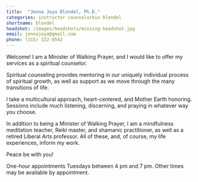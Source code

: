 ```yaml
---
title:  "Jenna Joya Blondel, Ph.D."
categories: instructor counselorbio blondel
shortname: blondel
headshot: /images/headshots/missing-headshot.jpg
email: jennajoya@gmail.com
phone: (315) 322-8542
---
```

Welcome! I am a Minister of Walking Prayer, and I would like to offer my services as a spiritual counselor.

Spiritual counseling provides mentoring in our uniquely individual process of spiritual growth, as well as support as we move through the many transitions of life.

I take a multicultural approach, heart-centered, and Mother Earth honoring. Sessions include much listening, discerning, and praying in whatever way you choose.

In addition to being a Minister of Walking Prayer, I am a mindfulness meditation teacher, Reiki master, and shamanic practitioner, as well as a retired Liberal Arts professor. All of these, and, of course, my life experiences, inform my work.

Peace be with you!

One-hour appointments Tuesdays between 4 pm and 7 pm. Other times may be available by appointment.
